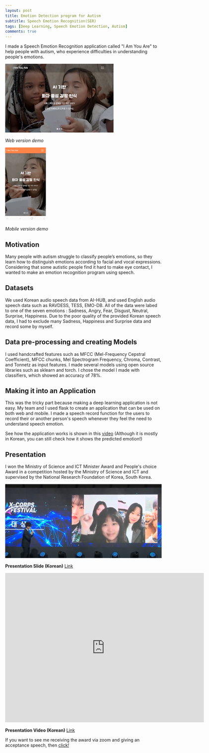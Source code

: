 ```yaml
---
layout: post
title: Emotion Detection program for Autism
subtitle: Speech Emotion Recognition(SER)
tags: [Deep Learning, Speech Emotion Detection, Autism]
comments: true
---
```


I made a Speech Emotion Recognition application called "I Am You Are" to help people with autism, who experience difficulties in understanding people's emotions.

![web](/assets/img/web_version_SparkVideo.gif) 

*Web version demo*

![Mobile](/assets/img/mobile_SparkVideo.gif) 

*Mobile version demo*
  

## Motivation
Many people with autism struggle to classify people’s emotions, so they learn how to distinguish emotions according to facial and vocal expressions. 
Considering that some autistic people find it hard to make eye contact, I wanted to make an emotion recognition program using speech.

## Datasets
We used Korean audio speech data from AI-HUB, and used English audio speech data such as RAVDESS, TESS, EMO-DB. 
All of the data were labed to one of the seven emotions : Sadness, Angry, Fear, Disgust, Neutral, Surprise, Happiness.
Due to the poor quality of the provided Korean speech data, I had to exclude many Sadness, Happiness and Surprise data and record some by myself.

## Data pre-processing and creating Models
I used handcrafted features such as MFCC (Mel-Frequency Cepstral Coefficient), MFCC chunks, Mel Spectrogram Frequency, Chroma, Contrast, and Tonnetz as input features.
I made several models using open source libraries such as sklearn and torch. I chose the model I made with classifiers, which showed an accuracy of 78%.

## Making it into an Application
This was the tricky part because making a deep learning application is not easy. My team and I used flask to create an application that can be used on both web and mobile.
I made a speech record function for the users to record their or another person's speech whenever they feel the need to understand speech emotion.

See how the application works is shown in this [video](https://drive.google.com/file/d/1M6jFdpfgQ6Jgj_SAguZOro39qF6Q9bo_/view?usp=sharing)
(Although it is mostly in Korean, you can still check how it shows the predicted emotion!)

## Presentation 
I won the Ministry of Science and ICT Minister Award and People's choice Award in a competition hosted by the Ministry of Science and ICT and supervised by the National Research Foundation of Korea, South Korea. 
  
![Link](/assets/img/ser_yay.png)

**Presentation Slide (Korean)** [Link](https://docs.google.com/presentation/d/17DgpZbf1asoJQJf36m4loNqFOfEx9ERT/edit?usp=sharing&ouid=112875109540923890739&rtpof=true&sd=true)

<iframe class="slide-presentation" src="https://docs.google.com/presentation/d/17DgpZbf1asoJQJf36m4loNqFOfEx9ERT/edit?usp=sharing&ouid=112875109540923890739&rtpof=true&sd=true" frameborder="0" width="640" height="480" allowfullscreen="true" mozallowfullscreen="true" webkitallowfullscreen="true"></iframe> 


**Presentation Video (Korean)** [Link](https://drive.google.com/file/d/1ONePrnRlefrQYtaU_vZbr0Fs7hEBupOz/view?usp=sharing)

If you want to see me receiving the award via zoom and giving an acceptance speech, then [click!](https://drive.google.com/file/d/1rzkk02eMN-kX6f76X0Mwk0mQFMG7kBoZ/view?usp=sharing)



